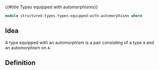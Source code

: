{{#title  Types equipped with automorphisms}}

```agda
module structured-types.types-equipped-with-automorphisms where
```

## Idea

A type equipped with an automorphism is a pair consisting of a type `A` and an automorphism on `A`.

## Definition
